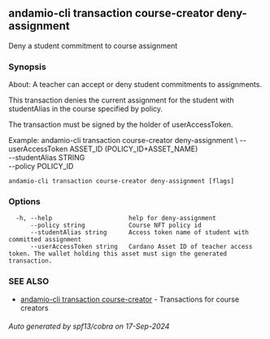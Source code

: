 ## andamio-cli transaction course-creator deny-assignment

Deny a student commitment to course assignment

### Synopsis


About:
A teacher can accept or deny student commitments to assignments.

This transaction denies the current assignment for the student with studentAlias in the course specified by policy. 

The transaction must be signed by the holder of userAccessToken.

Example:
  andamio-cli transaction course-creator deny-assignment \ 
    --userAccessToken ASSET_ID (POLICY_ID+ASSET_NAME) \
    --studentAlias STRING \
    --policy POLICY_ID


  

```
andamio-cli transaction course-creator deny-assignment [flags]
```

### Options

```
  -h, --help                     help for deny-assignment
      --policy string            Course NFT policy id
      --studentAlias string      Access token name of student with committed assignment
      --userAccessToken string   Cardano Asset ID of teacher access token. The wallet holding this asset must sign the generated transaction.
```

### SEE ALSO

* [andamio-cli transaction course-creator](andamio-cli_transaction_course-creator.md.md)	 - Transactions for course creators

###### Auto generated by spf13/cobra on 17-Sep-2024
